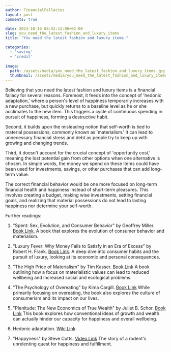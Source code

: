 ```yaml
---
author: FinancialFallacies
layout: post
comments: true

date: 2023-10-16 08:52:13:00+02:00  
slug: you_need_the_latest_fashion_and_luxury_items
title: "You need the latest fashion and luxury items."

categories:
  - 'saving'
  - 'credit'
  
image:
  path: /assets/media/you_need_the_latest_fashion_and_luxury_items.jpg
  thumbnail: /assets/media/you_need_the_latest_fashion_and_luxury_items.jpg
---
```


Believing that you need the latest fashion and luxury items is a financial fallacy for several reasons. Foremost, it feeds into the concept of 'hedonic adaptation,' where a person's level of happiness temporarily increases with a new purchase, but quickly returns to a baseline level as he or she acclimates to the new item. This triggers a cycle of continuous spending in pursuit of happiness, forming a destructive habit. 

Second, it builds upon the misleading notion that self-worth is tied to material possessions, commonly known as 'materialism.' It can lead to unnecessary financial stress and debt as people try to keep up with growing and changing trends. 

Third, it doesn't account for the crucial concept of 'opportunity cost,' meaning the lost potential gain from other options when one alternative is chosen. In simple words, the money we spend on these items could have been used for investments, savings, or other purchases that can add long-term value.

The correct financial behavior would be one more focused on long-term financial health and happiness instead of short-term pleasures. This involves creating a budget, making wise investments, setting financial goals, and realizing that material possessions do not lead to lasting happiness nor determine your self-worth.

Further readings:

1. "Spent: Sex, Evolution, and Consumer Behavior" by Geoffrey Miller. [Book Link](https://www.amazon.com/Spent-Sex-Evolution-Consumer-Behavior/dp/0143117238/ref=nosim?tag=financialfall-20).
A book that explores the evolution of consumer behavior and materialism.

2. "Luxury Fever: Why Money Fails to Satisfy in an Era of Excess" by Robert H. Frank. [Book Link](https://www.amazon.com/Luxury-Fever-Money-Satisfy-Excess/dp/0684842343/ref=nosim?tag=financialfall-20).
A deep dive into consumer habits and the pursuit of luxury, looking at its economic and personal consequences.

3. "The High Price of Materialism" by Tim Kasser. [Book Link](https://www.amazon.com/High-Price-Materialism-Tim-Kasser/dp/026261197X/ref=nosim?tag=financialfall-20)
A book outlining how a focus on materialistic values can lead to reduced wellbeing and increased social and ecological problems.

4. "The Psychology of Overeating" by Kima Cargill. [Book Link](https://www.amazon.com/Psychology-Overeating-Food-Culture-Consumerism/dp/1472581075/ref=nosim?tag=financialfall-20)
While primarily focusing on overeating, the book also explores the culture of consumerism and its impact on our lives.

5. "Plenitude: The New Economics of True Wealth" by Juliet B. Schor. [Book Link](https://www.amazon.com/Plenitude-New-Economics-True-Wealth/dp/1594202540/ref=nosim?tag=financialfall-20)
This book explores how conventional ideas of growth and wealth can actually hinder our capacity for happiness and overall wellbeing.

6. Hedonic adaptation. [Wiki Link](https://en.wikipedia.org/wiki/Hedonic_treadmill)

7. "Happyness" by Steve Cutts. [Video Link](https://www.youtube.com/watch?v=e9dZQelULDk)
The story of a rodent's unrelenting quest for happiness and fulfillment. 
